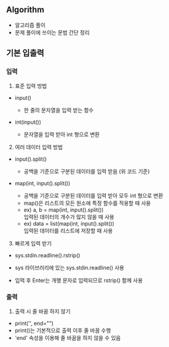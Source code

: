 ## Algorithm
- 알고리즘 풀이
- 문제 풀이에 쓰이는 문법 간단 정리

## 기본 입출력

### 입력
1. 표준 입력 방법
- input()  
  - 한 줄의 문자열을 입력 받는 함수
   
- int(input())  
  - 문자열을 입력 받아 int 형으로 변환

2. 여러 데이터 입력 방법


 - input().split()
 
 
   - 공백을 기준으로 구분된 데이터를 입력 받음 (위 코드 기준)
   
 - map(int, input().split())
 
 
   - 공백을 기준으로 구분된 데이터를 입력 받아 모두 int 형으로 변환
   - map()은 리스트의 모든 원소에 특정 함수를 적용할 때 사용
   - ex) a, b = map(int, input().split())  
     입력된 데이터의 개수가 많지 않을 때 사용
   - ex) data = list(map(int, input().split())  
     입력된 데이터를 리스트에 저장할 때 사용

3. 빠르게 입력 받기


 - sys.stdin.readline().rstrip()
 
 
  - sys 라이브러리에 있는 sys.stdin.readline() 사용
  - 입력 후 Enter는 개행 문자로 입력되므로 rstrip() 함께 사용

### 출력
1. 출력 시 줄 바꿈 하지 않기
 - print('', end="")
  - print()는 기본적으로 출력 이후 줄 바꿈 수행
  - 'end' 속성을 이용해 줄 바꿈을 하지 않을 수 있음
